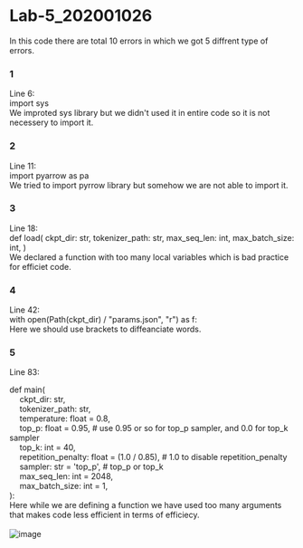# Lab-5_202001026

In this code there are total 10 errors in which we got 5 diffrent type of errors.

### 1
Line 6: <br/>
  import sys <br/>
We improted sys library but we didn't used it in entire code so it is not necessery to import it.

### 2
Line 11: <br/>
import pyarrow as pa
<br/> We tried to import pyrrow library but somehow we are not able to import it.

### 3
Line 18: <br>
def load(
        ckpt_dir: str,
        tokenizer_path: str,
        max_seq_len: int,
        max_batch_size: int,
) <br/>
We declared a function with too many local variables which is bad practice for efficiet code.

### 4
Line 42: <br/>
    with open(Path(ckpt_dir) / "params.json", "r") as f:
<br> Here we should use brackets to diffeanciate words.

### 5
Line 83: <br/>

def main( <br/>
     &ensp;&ensp;   ckpt_dir: str, <br/>
      &ensp;&ensp;  tokenizer_path: str, <br/>
     &ensp;&ensp;   temperature: float = 0.8, <br/>
     &ensp;&ensp;   top_p: float = 0.95,  # use 0.95 or so for top_p sampler, and 0.0 for top_k sampler <br/>
     &ensp;&ensp;   top_k: int = 40, <br/>
     &ensp;&ensp;   repetition_penalty: float = (1.0 / 0.85),  # 1.0 to disable repetition_penalty <br/>
     &ensp;&ensp;   sampler: str = 'top_p',  # top_p or top_k <br/>
     &ensp;&ensp;   max_seq_len: int = 2048, <br/>
      &ensp;&ensp;  max_batch_size: int = 1, <br/>
): <br/>
Here while we are defining a function we have used too many arguments that makes code less efficient in terms of efficiecy.
<br/>  <br/>
![image](https://user-images.githubusercontent.com/83640805/225277137-e7ccf6dd-ad3d-47a2-aa7b-1a2ae8288e87.png)
